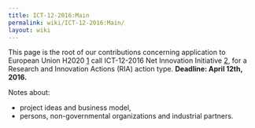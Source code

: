 ```yaml
---
title: ICT-12-2016:Main
permalink: wiki/ICT-12-2016:Main/
layout: wiki
---
```


This page is the root of our contributions concerning application to
European Union H2020
[1](http://ec.europa.eu/programmes/horizon2020/en/h2020-section/information-and-communication-technologies)
call ICT-12-2016 Net Innovation Initiative
[2](https://ec.europa.eu/research/participants/portal/desktop/en/opportunities/h2020/topics/5083-ict-12-2016.html),
for a Research and Innovation Actions (RIA) action type. **Deadline:
April 12th, 2016.**

Notes about:

-   project ideas and business model,
-   persons, non-governmental organizations and industrial partners.

